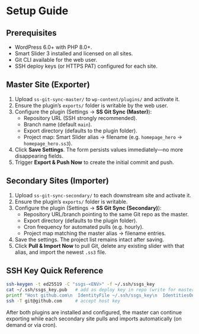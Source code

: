 # Setup Guide

## Prerequisites
- WordPress 6.0+ with PHP 8.0+.
- Smart Slider 3 installed and licensed on all sites.
- Git CLI available for the web user.
- SSH deploy keys (or HTTPS PAT) configured for each site.

## Master Site (Exporter)
1. Upload `ss-git-sync-master/` to `wp-content/plugins/` and activate it.
2. Ensure the plugin’s `exports/` folder is writable by the web user.
3. Configure the plugin (Settings → **SS Git Sync (Master)**):
   - Repository URL (SSH strongly recommended).
   - Branch name (default `main`).
   - Export directory (defaults to the plugin folder).
   - Project map: Smart Slider alias → filename (e.g. `homepage_hero` → `homepage_hero.ss3`).
4. Click **Save Settings**. The form persists values immediately—no more disappearing fields.
5. Trigger **Export & Push Now** to create the initial commit and push.

## Secondary Sites (Importer)
1. Upload `ss-git-sync-secondary/` to each downstream site and activate it.
2. Ensure the plugin’s `exports/` folder is writable.
3. Configure the plugin (Settings → **SS Git Sync (Secondary)**):
   - Repository URL/branch pointing to the same Git repo as the master.
   - Export directory (defaults to the plugin folder).
   - Cron frequency for automated pulls (e.g. hourly).
   - Project map matching the master alias → filename entries.
4. Save the settings. The project list remains intact after saving.
5. Click **Pull & Import Now** to pull Git, delete any existing slider with that alias, and import the newest `.ss3` file.

## SSH Key Quick Reference
```bash
ssh-keygen -t ed25519 -C "ssgs-<ENV>" -f ~/.ssh/ssgs_key
cat ~/.ssh/ssgs_key.pub   # add as deploy key in repo (write for master, read for secondary)
printf "Host github.com\n  IdentityFile ~/.ssh/ssgs_key\n  IdentitiesOnly yes\n" >> ~/.ssh/config
ssh -T git@github.com     # accept host key
```

After both plugins are installed and configured, the master can continue exporting while each secondary site pulls and imports automatically (on demand or via cron).
